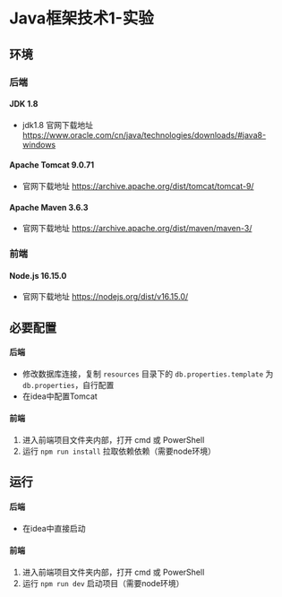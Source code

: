 # Java框架技术1-实验

## 环境

### 后端

#### JDK 1.8

- jdk1.8 官网下载地址 https://www.oracle.com/cn/java/technologies/downloads/#java8-windows

#### Apache Tomcat 9.0.71

- 官网下载地址 https://archive.apache.org/dist/tomcat/tomcat-9/

#### Apache Maven 3.6.3

- 官网下载地址 https://archive.apache.org/dist/maven/maven-3/

### 前端

#### Node.js 16.15.0

- 官网下载地址 https://nodejs.org/dist/v16.15.0/

## 必要配置

#### 后端

- 修改数据库连接，复制 `resources` 目录下的 `db.properties.template` 为 `db.properties`，自行配置
- 在idea中配置Tomcat

#### 前端

1. 进入前端项目文件夹内部，打开 cmd 或 PowerShell
2. 运行 `npm run install` 拉取依赖依赖（需要node环境）

## 运行

#### 后端

- 在idea中直接启动

#### 前端

1. 进入前端项目文件夹内部，打开 cmd 或 PowerShell
2. 运行 `npm run dev` 启动项目（需要node环境）
